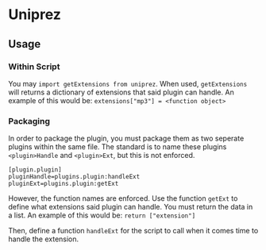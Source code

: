 # Uniprez

## Usage

### Within Script

You may `import getExtensions from uniprez`. When used, `getExtensions` will returns a dictionary of extensions that said plugin can handle. An example of this would be: `extensions["mp3"] = <function object>`

### Packaging
In order to package the plugin, you must package them as two seperate plugins within the same file. The standard is to name these plugins `<plugin>Handle` and `<plugin>Ext`, but this is not enforced.
```
[plugin.plugin]
pluginHandle=plugins.plugin:handleExt
pluginExt=plugins.plugin:getExt
```

However, the function names are enforced.
Use the function `getExt` to define what extensions said plugin can handle. You must return the data in a list. An example of this would be: `return ["extension"]`

Then, define a function `handleExt` for the script to call when it comes time to handle the extension.


